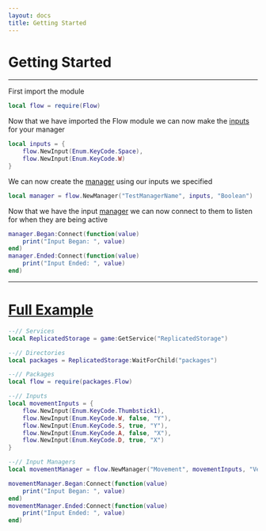 ```yaml
---
layout: docs
title: Getting Started
---
```


# Getting Started
--------------------

First import the module
```lua
local flow = require(Flow)
```

Now that we have imported the Flow module we can now make the [inputs](/api/flow/Package#inputs) for your manager
```lua
local inputs = {
    flow.NewInput(Enum.KeyCode.Space),
    flow.NewInput(Enum.KeyCode.W)
}
```

We can now create the [manager](/api/flow/Package) using our inputs we specified
```lua
local manager = flow.NewManager("TestManagerName", inputs, "Boolean")
```

Now that we have the input [manager](/api/flow/Package) we can now connect to them to listen for when they are being active
```lua
manager.Began:Connect(function(value)
    print("Input Began: ", value)
end)
manager.Ended:Connect(function(value)
    print("Input Ended: ", value)
end)
```


---
# [Full Example](#full-example)
```lua
--// Services
local ReplicatedStorage = game:GetService("ReplicatedStorage")

--// Directories
local packages = ReplicatedStorage:WaitForChild("packages")

--// Packages
local flow = require(packages.Flow)

--// Inputs
local movementInputs = {
    flow.NewInput(Enum.KeyCode.Thumbstick1), 
    flow.NewInput(Enum.KeyCode.W, false, "Y"), 
    flow.NewInput(Enum.KeyCode.S, true, "Y"), 
    flow.NewInput(Enum.KeyCode.A, false, "X"), 
    flow.NewInput(Enum.KeyCode.D, true, "X")
}

--// Input Managers
local movementManager = flow.NewManager("Movement", movementInputs, "Vector3")

movementManager.Began:Connect(function(value)
    print("Input Began: ", value)
end)
movementManager.Ended:Connect(function(value)
    print("Input Ended: ", value)
end)
```